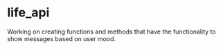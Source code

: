 # life_api
Working on creating functions and methods that have the functionality to show messages based on user mood.
